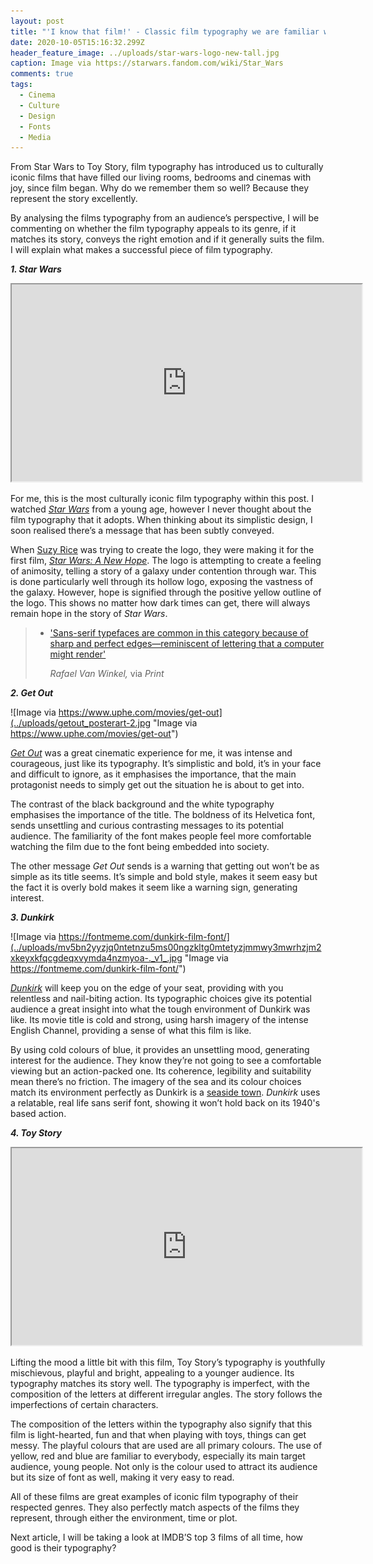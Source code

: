 ```yaml
---
layout: post
title: "'I know that film!' - Classic film typography we are familiar with.  "
date: 2020-10-05T15:16:32.299Z
header_feature_image: ../uploads/star-wars-logo-new-tall.jpg
caption: Image via https://starwars.fandom.com/wiki/Star_Wars
comments: true
tags:
  - Cinema
  - Culture
  - Design
  - Fonts
  - Media
---
```

From Star Wars to Toy Story, film typography has introduced us to culturally iconic films that have filled our living rooms, bedrooms and cinemas with joy, since film began. Why do we remember them so well? Because they represent the story excellently.

By analysing the films typography from an audience’s perspective, I will be commenting on whether the film typography appeals to its genre, if it matches its story, conveys the right emotion and if it generally suits the film. I will explain what makes a successful piece of film typography.

***1. Star Wars*** 

<div class="video-box"><iframe width="560" height="315" src="https://www.youtube.com/embed/DR6wrxJCjuk?rel=0" allow="accelerometer; autoplay; encrypted-media; gyroscope; picture-in-picture" allowfullscreen></iframe></div>

For me, this is the most culturally iconic film typography within this post. I watched *[Star Wars](https://www.starwars.com)* from a young age, however I never thought about the film typography that it adopts. When thinking about its simplistic design, I soon realised there’s a message that has been subtly conveyed. 

When [Suzy Rice](https://suzyrice.com/the-star-wars-logo-design-page-one-of-two/) was trying to create the logo, they were making it for the first film, *[Star Wars: A New Hope](https://www.imdb.com/title/tt0076759/)*. The logo is attempting to create a feeling of animosity, telling a story of a galaxy under contention through war. This is done particularly well through its hollow logo, exposing the vastness of the galaxy. However, hope is signified through the positive yellow outline of the logo. This shows no matter how dark times can get, there will always remain hope in the story of *Star Wars*.

> * ['Sans-serif typefaces are common in this category because of sharp and perfect edges—reminiscent of lettering that a computer might render'](https://www.printmag.com/post/typography-movie-poster-design)
>
>   *Rafael Van Winkel,* via *Print*

***2. Get Out***

![Image via https://www.uphe.com/movies/get-out](../uploads/getout_posterart-2.jpg "Image via https://www.uphe.com/movies/get-out")

*[Get Out](https://www.imdb.com/title/tt5052448/)* was a great cinematic experience for me, it was intense and courageous, just like its typography. It’s simplistic and bold, it’s in your face and difficult to ignore, as it emphasises the importance, that the main protagonist needs to simply get out the situation he is about to get into. 

The contrast of the black background and the white typography emphasises the importance of the title. The boldness of its Helvetica font, sends unsettling and curious contrasting messages to its potential audience. The familiarity of the font makes people feel more comfortable watching the film due to the font being embedded into society. 

The other message *Get Out* sends is a warning that getting out won’t be as simple as its title seems. It’s simple and bold style, makes it seem easy but the fact it is overly bold makes it seem like a warning sign, generating interest. 

***3. Dunkirk*** 

![Image via https://fontmeme.com/dunkirk-film-font/](../uploads/mv5bn2yyzjq0ntetnzu5ms00ngzkltg0mtetyzjmmwy3mwrhzjm2xkeyxkfqcgdeqxvymda4nzmyoa-._v1_.jpg "Image via https://fontmeme.com/dunkirk-film-font/")

*[Dunkirk](https://en.wikipedia.org/wiki/Dunkirk_(2017_film))* will keep you on the edge of your seat, providing with you relentless and nail-biting action. Its typographic choices give its potential audience a great insight into what the tough environment of Dunkirk was like. Its movie title is cold and strong, using harsh imagery of the intense English Channel, providing a sense of what this film is like.

By using cold colours of blue, it provides an unsettling mood, generating interest for the audience. They know they’re not going to see a comfortable viewing but an action-packed one. Its coherence, legibility and suitability mean there’s no friction. The imagery of the sea and its colour choices match its environment perfectly as Dunkirk is a [seaside town](https://en.wikipedia.org/wiki/Dunkirk). *Dunkirk* uses a relatable, real life sans serif font, showing it won’t hold back on its 1940's based action.

***4. Toy Story*** 

<div class="video-box"><iframe width="560" height="315" src="https://www.youtube.com/embed/RvO2Eg-rUG8?rel=0" allow="accelerometer; autoplay; encrypted-media; gyroscope; picture-in-picture" allowfullscreen></iframe></div>

Lifting the mood a little bit with this film, Toy Story’s typography is youthfully mischievous, playful and bright, appealing to a younger audience. Its typography matches its story well. The typography is imperfect, with the composition of the letters at different irregular angles. The story follows the imperfections of certain characters. 

The composition of the letters within the typography also signify that this film is light-hearted, fun and that when playing with toys, things can get messy. The playful colours that are used are all primary colours. The use of yellow, red and blue are familiar to everybody, especially its main target audience, young people. Not only is the colour used to attract its audience but its size of font as well, making it very easy to read.

All of these films are great examples of iconic film typography of their respected genres. They also perfectly match aspects of the films they represent, through either the environment, time or plot.

Next article, I will be taking a look at IMDB’S top 3 films of all time, how good is their typography?